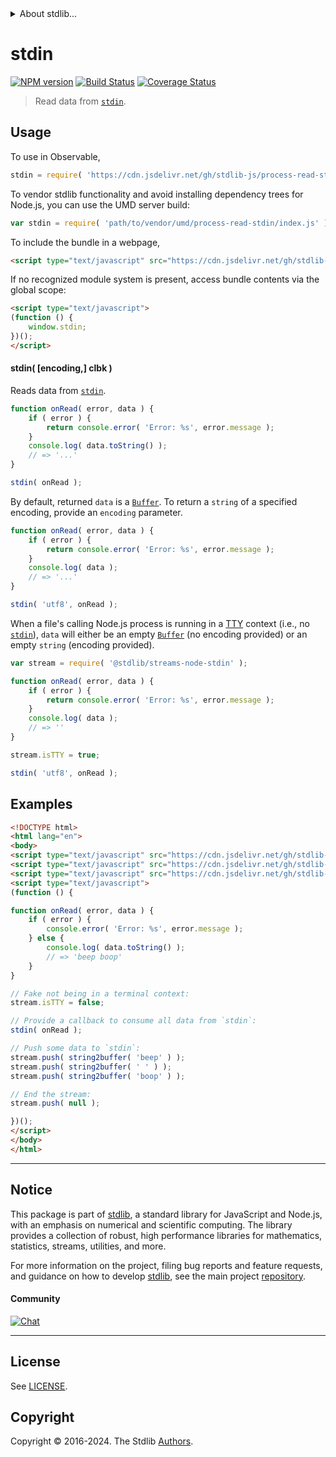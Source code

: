 <!--

@license Apache-2.0

Copyright (c) 2018 The Stdlib Authors.

Licensed under the Apache License, Version 2.0 (the "License");
you may not use this file except in compliance with the License.
You may obtain a copy of the License at

   http://www.apache.org/licenses/LICENSE-2.0

Unless required by applicable law or agreed to in writing, software
distributed under the License is distributed on an "AS IS" BASIS,
WITHOUT WARRANTIES OR CONDITIONS OF ANY KIND, either express or implied.
See the License for the specific language governing permissions and
limitations under the License.

-->


<details>
  <summary>
    About stdlib...
  </summary>
  <p>We believe in a future in which the web is a preferred environment for numerical computation. To help realize this future, we've built stdlib. stdlib is a standard library, with an emphasis on numerical and scientific computation, written in JavaScript (and C) for execution in browsers and in Node.js.</p>
  <p>The library is fully decomposable, being architected in such a way that you can swap out and mix and match APIs and functionality to cater to your exact preferences and use cases.</p>
  <p>When you use stdlib, you can be absolutely certain that you are using the most thorough, rigorous, well-written, studied, documented, tested, measured, and high-quality code out there.</p>
  <p>To join us in bringing numerical computing to the web, get started by checking us out on <a href="https://github.com/stdlib-js/stdlib">GitHub</a>, and please consider <a href="https://opencollective.com/stdlib">financially supporting stdlib</a>. We greatly appreciate your continued support!</p>
</details>

# stdin

[![NPM version][npm-image]][npm-url] [![Build Status][test-image]][test-url] [![Coverage Status][coverage-image]][coverage-url] <!-- [![dependencies][dependencies-image]][dependencies-url] -->

> Read data from [`stdin`][@stdlib/streams/node/stdin].



<section class="usage">

## Usage

To use in Observable,

```javascript
stdin = require( 'https://cdn.jsdelivr.net/gh/stdlib-js/process-read-stdin@v0.2.0-umd/browser.js' )
```

To vendor stdlib functionality and avoid installing dependency trees for Node.js, you can use the UMD server build:

```javascript
var stdin = require( 'path/to/vendor/umd/process-read-stdin/index.js' )
```

To include the bundle in a webpage,

```html
<script type="text/javascript" src="https://cdn.jsdelivr.net/gh/stdlib-js/process-read-stdin@v0.2.0-umd/browser.js"></script>
```

If no recognized module system is present, access bundle contents via the global scope:

```html
<script type="text/javascript">
(function () {
    window.stdin;
})();
</script>
```

#### stdin( \[encoding,] clbk )

Reads data from [`stdin`][@stdlib/streams/node/stdin].

<!-- run-disable -->

```javascript
function onRead( error, data ) {
    if ( error ) {
        return console.error( 'Error: %s', error.message );
    }
    console.log( data.toString() );
    // => '...'
}

stdin( onRead );
```

By default, returned `data` is a [`Buffer`][buffer]. To return a `string` of a specified encoding, provide an `encoding` parameter.

<!-- run-disable -->

```javascript
function onRead( error, data ) {
    if ( error ) {
        return console.error( 'Error: %s', error.message );
    }
    console.log( data );
    // => '...'
}

stdin( 'utf8', onRead );
```

When a file's calling Node.js process is running in a [TTY][tty] context (i.e., no [`stdin`][@stdlib/streams/node/stdin]), `data` will either be an empty [`Buffer`][buffer] (no encoding provided) or an empty `string` (encoding provided).

<!-- run-disable -->

```javascript
var stream = require( '@stdlib/streams-node-stdin' );

function onRead( error, data ) {
    if ( error ) {
        return console.error( 'Error: %s', error.message );
    }
    console.log( data );
    // => ''
}

stream.isTTY = true;

stdin( 'utf8', onRead );
```

</section>

<!-- /.usage -->

<section class="examples">

## Examples

<!-- run-disable -->

<!-- eslint no-undef: "error" -->

```html
<!DOCTYPE html>
<html lang="en">
<body>
<script type="text/javascript" src="https://cdn.jsdelivr.net/gh/stdlib-js/buffer-from-string@umd/browser.js"></script>
<script type="text/javascript" src="https://cdn.jsdelivr.net/gh/stdlib-js/streams-node-stdin@umd/browser.js"></script>
<script type="text/javascript" src="https://cdn.jsdelivr.net/gh/stdlib-js/process-read-stdin@v0.2.0-umd/browser.js"></script>
<script type="text/javascript">
(function () {

function onRead( error, data ) {
    if ( error ) {
        console.error( 'Error: %s', error.message );
    } else {
        console.log( data.toString() );
        // => 'beep boop'
    }
}

// Fake not being in a terminal context:
stream.isTTY = false;

// Provide a callback to consume all data from `stdin`:
stdin( onRead );

// Push some data to `stdin`:
stream.push( string2buffer( 'beep' ) );
stream.push( string2buffer( ' ' ) );
stream.push( string2buffer( 'boop' ) );

// End the stream:
stream.push( null );

})();
</script>
</body>
</html>
```

</section>

<!-- /.examples -->

<!-- Section for related `stdlib` packages. Do not manually edit this section, as it is automatically populated. -->

<section class="related">

</section>

<!-- /.related -->

<!-- Section for all links. Make sure to keep an empty line after the `section` element and another before the `/section` close. -->


<section class="main-repo" >

* * *

## Notice

This package is part of [stdlib][stdlib], a standard library for JavaScript and Node.js, with an emphasis on numerical and scientific computing. The library provides a collection of robust, high performance libraries for mathematics, statistics, streams, utilities, and more.

For more information on the project, filing bug reports and feature requests, and guidance on how to develop [stdlib][stdlib], see the main project [repository][stdlib].

#### Community

[![Chat][chat-image]][chat-url]

---

## License

See [LICENSE][stdlib-license].


## Copyright

Copyright &copy; 2016-2024. The Stdlib [Authors][stdlib-authors].

</section>

<!-- /.stdlib -->

<!-- Section for all links. Make sure to keep an empty line after the `section` element and another before the `/section` close. -->

<section class="links">

[npm-image]: http://img.shields.io/npm/v/@stdlib/process-read-stdin.svg
[npm-url]: https://npmjs.org/package/@stdlib/process-read-stdin

[test-image]: https://github.com/stdlib-js/process-read-stdin/actions/workflows/test.yml/badge.svg?branch=v0.2.0
[test-url]: https://github.com/stdlib-js/process-read-stdin/actions/workflows/test.yml?query=branch:v0.2.0

[coverage-image]: https://img.shields.io/codecov/c/github/stdlib-js/process-read-stdin/main.svg
[coverage-url]: https://codecov.io/github/stdlib-js/process-read-stdin?branch=main

<!--

[dependencies-image]: https://img.shields.io/david/stdlib-js/process-read-stdin.svg
[dependencies-url]: https://david-dm.org/stdlib-js/process-read-stdin/main

-->

[chat-image]: https://img.shields.io/gitter/room/stdlib-js/stdlib.svg
[chat-url]: https://app.gitter.im/#/room/#stdlib-js_stdlib:gitter.im

[stdlib]: https://github.com/stdlib-js/stdlib

[stdlib-authors]: https://github.com/stdlib-js/stdlib/graphs/contributors

[umd]: https://github.com/umdjs/umd
[es-module]: https://developer.mozilla.org/en-US/docs/Web/JavaScript/Guide/Modules

[deno-url]: https://github.com/stdlib-js/process-read-stdin/tree/deno
[deno-readme]: https://github.com/stdlib-js/process-read-stdin/blob/deno/README.md
[umd-url]: https://github.com/stdlib-js/process-read-stdin/tree/umd
[umd-readme]: https://github.com/stdlib-js/process-read-stdin/blob/umd/README.md
[esm-url]: https://github.com/stdlib-js/process-read-stdin/tree/esm
[esm-readme]: https://github.com/stdlib-js/process-read-stdin/blob/esm/README.md
[branches-url]: https://github.com/stdlib-js/process-read-stdin/blob/main/branches.md

[stdlib-license]: https://raw.githubusercontent.com/stdlib-js/process-read-stdin/main/LICENSE

[buffer]: https://nodejs.org/api/buffer.html

[tty]: https://nodejs.org/api/tty.html#tty_tty

[@stdlib/streams/node/stdin]: https://github.com/stdlib-js/streams-node-stdin/tree/umd

</section>

<!-- /.links -->
